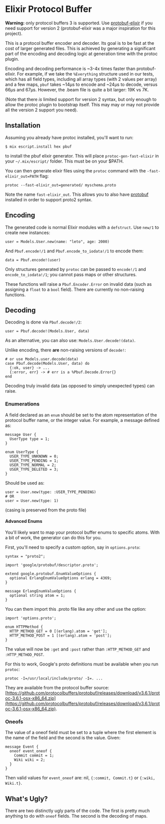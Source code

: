 # Elixir Protocol Buffer 

**Warning:** only protocol buffers 3 is supported. Use [protobuf-elixir](https://github.com/tony612/protobuf-elixir) if you need support for version 2 (protobuf-elixir was a major inspiration for this project).

This is a protocol buffer encoder and decoder. Its goal is to be fast at the cost of larger generated files. This is achieved by generating a significant part of the encoding and decoding logic at generation time with the protoc plugin.

Encoding and decoding performance is ~3-4x times faster than protobuf-elixir. For example, if we take the `%Everything` structure used in our tests, which has all field types, including all array types (with 2 values per array) and a few maps, `pbuf` takes ~14µs to encode and ~24µs to decode, versus 66µs and 67µs. However, the .beam file is quite a bit larger: 19K vs 7K.

(Note that there _is_ limited support for version 2 syntax, but only enough to allow the protoc plugin to bootstrap itself. This may may or may not provide all the version 2 support you need).

## Installation
Assuming you already have protoc installed, you'll want to run:

    $ mix escript.install hex pbuf

to install the pbuf elixir generator. This will place `protoc-gen-fast-elixir` in your `~/.mix/escript/` folder. This must be on your $PATH.

You can then generate elixir files using the `protoc` command with the `-fast-elixir_out=PATH` flag:

    protoc --fast-elixir_out=generated/ myschema.proto 

Note the name `fast-elixir_out`. This allows you to also have [protobuf](https://github.com/tony612/protobuf-elixir) installed in order to support proto2 syntax.

## Encoding
The generated code is normal Elixir modules with a `defstruct`. Use `new/1` to create new instances:

    user = Models.User.new(name: "leto", age: 2000)

And `Pbuf.encode!/1` and `Pbuf.encode_to_iodata!/1` to encode them:

    data = Pbuf.encode!(user)

Only structures generated by `protoc` can be passed to `encode!/1` and `encode_to_iodata!/1`; you cannot pass maps or other structures.

These functions will raise a `Pbuf.Encoder.Error` on invalid data (such as assigning a `float` to a `bool` field). There are currently no non-raising functions.

## Decoding
Decoding is done via `Pbuf.decode!/2`:
    
    user = Pbuf.decode!(Models.User, data)

As an alternative, you can also use: `Models.User.decode!(data)`.

Unlike encoding, there **are** non-raising versions of `decode!`:
  
    # or use Models.user.decode(data)
    case Pbuf.decode(Models.User, data) do
      {:ok, user} -> ...
      {:error, err} -> # err is a %Pbuf.Decode.Error{}
    end

Decoding truly invalid data (as opposed to simply unexpected types) can raise.

### Enumerations
A field declared as an `enum` should be set to the atom representation of the protocol buffer name, or the integer value. For example, a message defined as:

    message User {
      UserType type = 1;
    }

    enum UserType {
      USER_TYPE_UNKNOWN = 0;
      USER_TYPE_PENDING = 1;
      USER_TYPE_NORMAL = 2;
      USER_TYPE_DELETED = 3;
    }

Should be used as:

    user = User.new(type: :USER_TYPE_PENDING)
    # OR
    user = User.new(type: 1)

(casing is preserved from the proto file)

#### Advanced Enums
You'll likely want to map your protocol buffer enums to specific atoms. With a bit of work, the generator can do this for you.

First, you'll need to specify a custom option, say in `options.proto`:

```
syntax = "proto2";

import 'google/protobuf/descriptor.proto';

extend google.protobuf.EnumValueOptions {
  optional ErlangEnumValueOptions erlang = 4369;
}

message ErlangEnumValueOptions {
  optional string atom = 1;
}
```

You can them import this .proto file like any other and use the option:

```
import 'options.proto';

enum HTTPMethod {
  HTTP_METHOD_GET = 0 [(erlang).atom = 'get'];
  HTTP_METHOD_POST = 1 [(erlang).atom = 'post'];
}
```

The value will now be `:get` and `:post` rather than `:HTTP_METHOD_GET` and `:HTTP_METHOD_POST`.

For this to work, Google's proto definitions must be available when you run `protoc`:

```
protoc -I=/usr/local/include/proto/ -I=. ...
```

They are available from the protocol buffer source: [https://github.com/protocolbuffers/protobuf/releases/download/v3.6.1/protoc-3.6.1-osx-x86_64.zip](https://github.com/protocolbuffers/protobuf/releases/download/v3.6.1/protoc-3.6.1-osx-x86_64.zip).


### Oneofs
The value of a oneof field must be set to a tuple where the first element is the name of the field and the second is the value. Given:

    message Event {
      oneof event_oneof {
        Commit commit = 1;
        Wiki wiki = 2;
      }
    }

Then valid values for `event_oneof` are: nil, `{:commit, Commit.t}` or `{:wiki, Wiki.t}`.


## What's Ugly?
There are two distinctly ugly parts of the code. The first is pretty much anything to do with `oneof` fields. The second is the decoding of maps.
